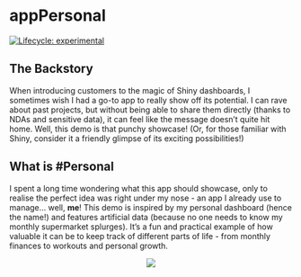
<!-- README.md is generated from README.Rmd. Please edit that file -->

# appPersonal

<!-- badges: start -->

[![Lifecycle:
experimental](https://img.shields.io/badge/lifecycle-experimental-orange.svg)](https://lifecycle.r-lib.org/articles/stages.html#experimental)
<!-- badges: end -->

## The Backstory

When introducing customers to the magic of Shiny dashboards, I sometimes
wish I had a go-to app to really show off its potential. I can rave
about past projects, but without being able to share them directly
(thanks to NDAs and sensitive data), it can feel like the message
doesn’t quite hit home. Well, this demo is that punchy showcase! (Or,
for those familiar with Shiny, consider it a friendly glimpse of its
exciting possibilities!)

## What is \#Personal

I spent a long time wondering what this app should showcase, only to
realise the perfect idea was right under my nose - an app I already use
to manage… well, **me**! This demo is inspired by my personal dashboard
(hence the name!) and features artificial data (because no one needs to
know my monthly supermarket splurges). It’s a fun and practical example
of how valuable it can be to keep track of different parts of life -
from monthly finances to workouts and personal growth.

<center>

![](man/figures/app_intro.gif)

</center>
